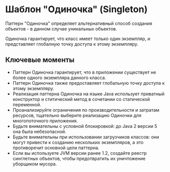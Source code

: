 # Шаблон "Одиночка" (Singleton)

Паттерн "Одиночка" определяет альтернативный способ создания объектов - в данном случае уникальных объектов.

Одиночка гарантирует, что класс имеет только один экземпляр, и представляет глобалную точку доступа к этому экземпляру.

## Ключевые моменты

* Паттерн Одиночка гарантирует, что в приложении существует не более одного экземпляра данного класса.
* Паттерн Одиночка также предоставляет глобальную точку доступа к этому экземпляру.
* Реализация паттерна Одиночка на языке Java использует приватный конструктор и ститический метод в сочетании со статической переменной.
* Проанализируйте ограничения по производительности и затратам ресурсов, тщательно выберите реализацию Одиночки для многопоточного приложения.
* Будьте внимательны с условной блокировкой: до Java 2 версии 5 она была небезопасной.
* Будьте внимательны при использовании загрузчиков классов: они могут привести к созданию нескольких экземпляров, а это противоречит основной цели паттерна.
* Если вы используете JVM версии ранее 1.2, создайте реестр синглетных объектов, чтобы предотвратить их уничтожение уборщиком мусора.